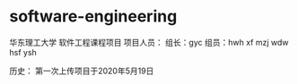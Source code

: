 # software-engineering
华东理工大学 软件工程课程项目
项目人员：
组长：gyc
组员：hwh xf mzj wdw hsf ysh

历史：
第一次上传项目于2020年5月19日
